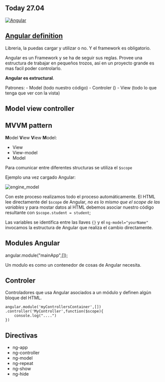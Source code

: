 ## Today 27.04 


[![Angular](img/angular.png)](https://skylabcoders.github.io/bootcamp-abril2017/?full#angular)

## [Angular definition](https://skylabcoders.github.io/bootcamp-abril2017/?full#angular)

Libreria, la puedas cargar y utilizar o no.
Y el framework es obligatorio.

Angular es un Framework y se ha de seguir sus reglas.
Provee una estructura de trabajar en pequeños trozos, así en un proyecto grande es mas facil poder controlarlo.

**Angular es extructural**.

Patrones:
    - Model (todo nuestro código)
    - Controler ()
    - View (todo lo que tenga que ver con la vista)

## Model view controller



## MVVM pattern

**M**odel **V**iew **V**iew **M**odel:

- View
- View-model
- Model

Para comunicar entre diferentes structuras se utiliza el ``$scope``

Ejemplo una vez cargado Angular:

![engine_model](img/ng_model.png)

Con este proceso realizamos todo el proceso automáticamente. El HTML lee directamente del ``$scope`` de Angular, *no es lo mismo que el scope de las variables* y para mostar datos al HTML debemos asociar nuestro código resultante con ``$scope.student = student``;

Las variables se identifica entre las llaves ``{}`` y el ``ng-model="yourName"`` invocamos la estructura de Angular que realiza el cambio directamente.

## Modules Angular

angular.module("mainApp",[]);

Un modulo es como un contenedor de cosas de Angular necesita.

## Controler

Controladores que usa Angular asociados a un módulo y definen algún bloque del HTML.
```
angular.module('myControllersContainer',[])
.controller('MyController',function($scope){
    console.log("....")
})
```

## Directivas

- ng-app
- ng-controller
- ng-model
- ng-repeat
- ng-show
- ng-hide

 





